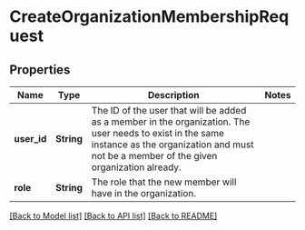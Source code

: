 # CreateOrganizationMembershipRequest

## Properties

Name | Type | Description | Notes
------------ | ------------- | ------------- | -------------
**user_id** | **String** | The ID of the user that will be added as a member in the organization. The user needs to exist in the same instance as the organization and must not be a member of the given organization already. | 
**role** | **String** | The role that the new member will have in the organization. | 

[[Back to Model list]](../README.md#documentation-for-models) [[Back to API list]](../README.md#documentation-for-api-endpoints) [[Back to README]](../README.md)


